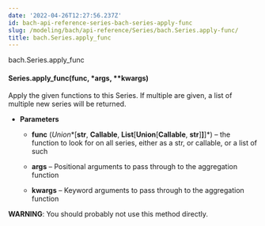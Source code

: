 ```yaml
---
date: '2022-04-26T12:27:56.237Z'
id: bach-api-reference-series-bach-series-apply-func
slug: /modeling/bach/api-reference/Series/bach.Series.apply-func/
title: bach.Series.apply_func
---
```


bach.Series.apply_func


#### Series.apply_func(func, \*args, \*\*kwargs)
Apply the given functions to this Series.
If multiple are given, a list of multiple new series will be returned.


* **Parameters**

    
    * **func** (*Union**[**str**, **Callable**, **List**[**Union**[**Callable**, **str**]**]**]*) – the function to look for on all series, either as a str, or callable,
    or a list of such


    * **args** – Positional arguments to pass through to the aggregation function


    * **kwargs** – Keyword arguments to pass through to the aggregation function


**WARNING**: You should probably not use this method directly.

<!-- !! processed by numpydoc !! -->

